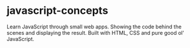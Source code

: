 # javascript-concepts
Learn JavaScript through small web apps. Showing the code behind the scenes and displaying the result. Built with HTML, CSS and pure good ol' JavaScript.
